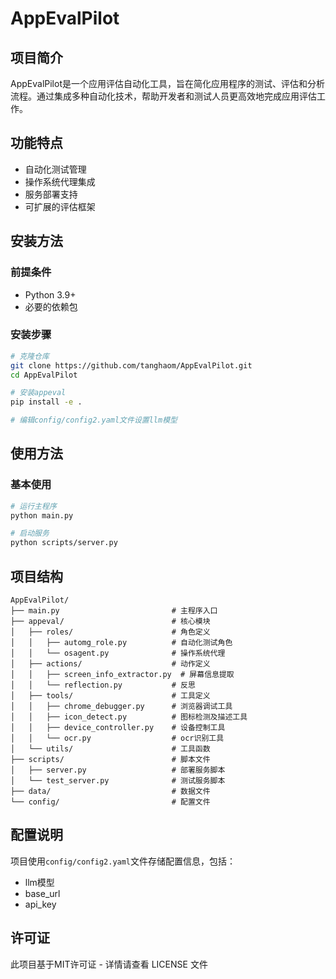# AppEvalPilot

## 项目简介

AppEvalPilot是一个应用评估自动化工具，旨在简化应用程序的测试、评估和分析流程。通过集成多种自动化技术，帮助开发者和测试人员更高效地完成应用评估工作。

## 功能特点

- 自动化测试管理
- 操作系统代理集成
- 服务部署支持
- 可扩展的评估框架

## 安装方法

### 前提条件

- Python 3.9+
- 必要的依赖包

### 安装步骤

```bash
# 克隆仓库
git clone https://github.com/tanghaom/AppEvalPilot.git
cd AppEvalPilot

# 安装appeval
pip install -e .

# 编辑config/config2.yaml文件设置llm模型
```

## 使用方法

### 基本使用

```bash
# 运行主程序
python main.py

# 启动服务
python scripts/server.py
```


## 项目结构

```
AppEvalPilot/
├── main.py                         # 主程序入口
├── appeval/                        # 核心模块
│   ├── roles/                      # 角色定义
│   │   ├── automg_role.py          # 自动化测试角色
│   │   └── osagent.py              # 操作系统代理
│   ├── actions/                    # 动作定义
│   │   ├── screen_info_extractor.py  # 屏幕信息提取
│   │   └── reflection.py           # 反思
│   ├── tools/                      # 工具定义
│   │   ├── chrome_debugger.py      # 浏览器调试工具
│   │   ├── icon_detect.py          # 图标检测及描述工具
│   │   ├── device_controller.py    # 设备控制工具
│   │   └── ocr.py                  # ocr识别工具
│   └── utils/                      # 工具函数
├── scripts/                        # 脚本文件
│   ├── server.py                   # 部署服务脚本
│   └── test_server.py              # 测试服务脚本
├── data/                           # 数据文件
└── config/                         # 配置文件
```

## 配置说明

项目使用`config/config2.yaml`文件存储配置信息，包括：

- llm模型
- base_url
- api_key

## 许可证

此项目基于MIT许可证 - 详情请查看 LICENSE 文件
